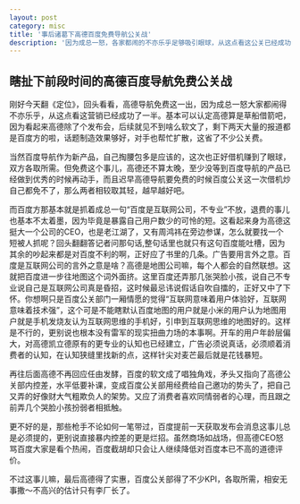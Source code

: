 ```yaml
---
layout: post
category: misc
title: '事后诸葛下高德百度免费导航公关战'
description: '因为成总一怒，各家都闹的不亦乐乎足够吸引眼球，从这点看这公关已经成功了重要的一半。结果呢，算是高德得了实惠，百度公关部得了KPI，各取所需。'
---
```


## 瞎扯下前段时间的高德百度导航免费公关战

刚好今天翻《定位》，回头看看，高德导航免费这一出，因为成总一怒大家都闹得不亦乐乎，从这点看这营销已经成功了一半。基本可以认定高德算是草船借箭吧，因为看起来高德除了个发布会，后续就见不到啥么软文了，剩下两天大量的报道都是百度方的啦，话题制造效果够好，对手也帮忙扩散，这省了不少公关费。

当然百度导航作为新产品，自己掏腰包多是应该的，这次也正好借机赚到了眼球，双方各取所需。但免费这个事儿，高德还不算太晚，至少没等到百度导航的产品已经做到优秀的时候再动手，而且迟早高德导航要免费的时候百度公关这一次借机炒自己都免不了，那么两者相较取其轻，越早越好吧。

而百度方那基本就是抓着成总一句“百度是互联网公司，不专业”不放，退费的事儿也基本不太着墨，因为毕竟是暴露自己用户数少的可怜的短。这看起来身为高德这挺大一个公司的CEO，也是老江湖了，又有周鸿祎在旁边参谋，怎么就要找一个短被人抓呢？回头翻翻答记者问那句话,整句话里也就只有这句百度能吐槽，因为其余的吵起来都是对百度不利的啊，正好应了书里的几条。广告要用言外之意。百度是互联网公司的言外之意是啥？高德是地图公司嘛，每个人都会的自然联想。这就把百度进一步往地图这个词外面挤。这里百度还弄那几张哭脸小孩，说自己不专业说自己是互联网公司真是昏招，这时候最忌讳说假话自吹自擂的，正好又中了下怀。你想啊只是百度公关部门一厢情愿的觉得“互联网意味着用户体验好，互联网意味着技术强”，这个可是不能瞎默认百度地图的用户就是小米的用户认为地图用户就是手机发烧友认为互联网思维的手机好，引申到互联网思维的地图好的。这样是不行的，更别说也根本没有雷军的现实扭曲力场的本事啊。开车的用户年龄层偏大，对高德凯立德原有的更专业的认知也已经建立，广告必须说真话，必须顺着消费者的认知，在认知狭缝里找新的点，这样针尖对麦芒最后就是花钱暴短。

再往后面高德不再回应任由发酵，百度的软文成了唱独角戏，矛头又指向了高德公关部内控差，水平低要补课，变成百度公关部用经费给自己邀功的势头了，把自己又弄的好像财大气粗欺负人的架势。又应了消费者喜欢同情弱者的心理，而且跟之前弄几个哭脸小孩扮弱者相抵触。

更不好的是，那些枪手不论如何一笔带过，百度提前一天获取发布会消息这事儿总是必须提的，更别说直接暴内控差的更是烂招。虽然商场如战场，但高德CEO怒骂百度大家是看个热闹，百度截胡却只会让人继续降低对百度本已不高的道德评价。

不过这事儿嘛，最后高德得了实惠，百度公关部得了不少KPI，各取所需，相安无事撒～不高兴的估计只有李厂长了。
